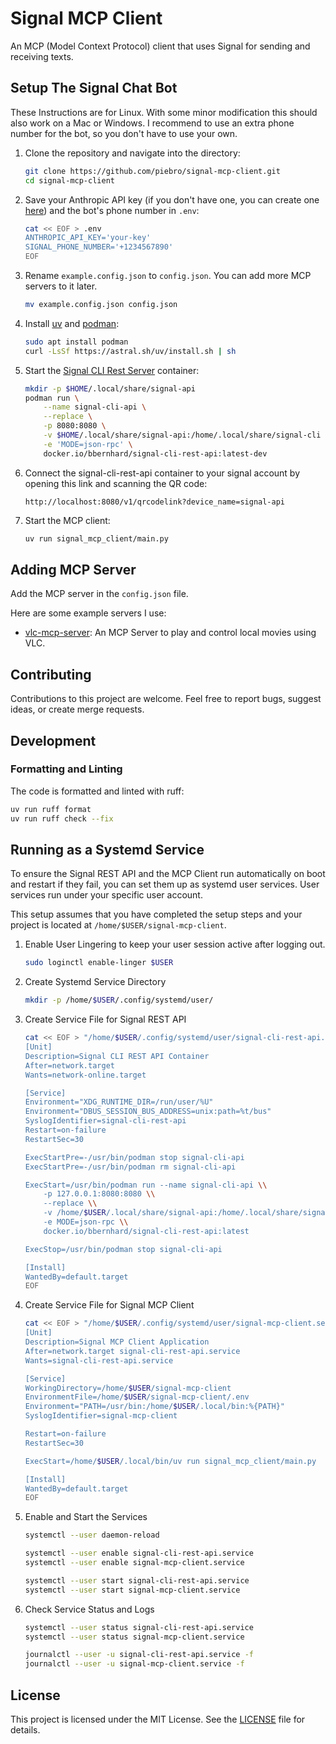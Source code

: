 # Signal MCP Client

An MCP (Model Context Protocol) client that uses Signal for sending and receiving texts.

## Setup The Signal Chat Bot

These Instructions are for Linux. With some minor modification this should also work on a Mac or Windows.
I recommend to use an extra phone number for the bot, so you don't have to use your own.

1.  Clone the repository and navigate into the directory: 
    ```bash
    git clone https://github.com/piebro/signal-mcp-client.git
    cd signal-mcp-client
    ```
2.  Save your Anthropic API key (if you don't have one, you can create one [here](https://console.anthropic.com/settings/keys)) and the bot's phone number in `.env`:
    ```bash
    cat << EOF > .env
    ANTHROPIC_API_KEY='your-key'
    SIGNAL_PHONE_NUMBER='+1234567890'
    EOF
    ```
3.  Rename `example.config.json` to `config.json`. You can add more MCP servers to it later.
    ```bash
    mv example.config.json config.json
    ```
4.  Install [uv](https://docs.astral.sh/uv/) and [podman](https://podman.io/):
    ```bash
    sudo apt install podman
    curl -LsSf https://astral.sh/uv/install.sh | sh
    ```
5.  Start the [Signal CLI Rest Server](https://github.com/bbernhard/signal-cli-rest-api) container:
    ```bash
    mkdir -p $HOME/.local/share/signal-api
    podman run \
        --name signal-cli-api \
        --replace \
        -p 8080:8080 \
        -v $HOME/.local/share/signal-api:/home/.local/share/signal-cli \
        -e 'MODE=json-rpc' \
        docker.io/bbernhard/signal-cli-rest-api:latest-dev
    ```
6.  Connect the signal-cli-rest-api container to your signal account by opening this link and scanning the QR code: 
    ```
    http://localhost:8080/v1/qrcodelink?device_name=signal-api
    ```
7.  Start the MCP client: 
    ```bash
    uv run signal_mcp_client/main.py
    ```

## Adding MCP Server

Add the MCP server in the `config.json` file.

Here are some example servers I use:
- [vlc-mcp-server](https://github.com/piebro/vlc-mcp-server): An MCP Server to play and control local movies using VLC.

## Contributing

Contributions to this project are welcome. Feel free to report bugs, suggest ideas, or create merge requests.

## Development

### Formatting and Linting

The code is formatted and linted with ruff:

```bash
uv run ruff format
uv run ruff check --fix
```

## Running as a Systemd Service

To ensure the Signal REST API and the MCP Client run automatically on boot and restart if they fail, you can set them up as systemd user services.
User services run under your specific user account.

This setup assumes that you have completed the setup steps and your project is located at `/home/$USER/signal-mcp-client`.

1. Enable User Lingering to keep your user session active after logging out.
    ```bash
    sudo loginctl enable-linger $USER
    ```

2. Create Systemd Service Directory
    ```bash
    mkdir -p /home/$USER/.config/systemd/user/
    ```

3. Create Service File for Signal REST API 
    ```bash
    cat << EOF > "/home/$USER/.config/systemd/user/signal-cli-rest-api.service"
    [Unit]
    Description=Signal CLI REST API Container
    After=network.target
    Wants=network-online.target

    [Service]
    Environment="XDG_RUNTIME_DIR=/run/user/%U"
    Environment="DBUS_SESSION_BUS_ADDRESS=unix:path=%t/bus"
    SyslogIdentifier=signal-cli-rest-api
    Restart=on-failure
    RestartSec=30

    ExecStartPre=-/usr/bin/podman stop signal-cli-api
    ExecStartPre=-/usr/bin/podman rm signal-cli-api

    ExecStart=/usr/bin/podman run --name signal-cli-api \\
        -p 127.0.0.1:8080:8080 \\
        --replace \\
        -v /home/$USER/.local/share/signal-api:/home/.local/share/signal-cli \\
        -e MODE=json-rpc \\
        docker.io/bbernhard/signal-cli-rest-api:latest

    ExecStop=/usr/bin/podman stop signal-cli-api

    [Install]
    WantedBy=default.target
    EOF
    ```

4. Create Service File for Signal MCP Client
    ```bash
    cat << EOF > "/home/$USER/.config/systemd/user/signal-mcp-client.service"
    [Unit]
    Description=Signal MCP Client Application
    After=network.target signal-cli-rest-api.service
    Wants=signal-cli-rest-api.service

    [Service]
    WorkingDirectory=/home/$USER/signal-mcp-client
    EnvironmentFile=/home/$USER/signal-mcp-client/.env
    Environment="PATH=/usr/bin:/home/$USER/.local/bin:%{PATH}"
    SyslogIdentifier=signal-mcp-client

    Restart=on-failure
    RestartSec=30

    ExecStart=/home/$USER/.local/bin/uv run signal_mcp_client/main.py

    [Install]
    WantedBy=default.target
    EOF
    ```

5. Enable and Start the Services
    ```bash
    systemctl --user daemon-reload

    systemctl --user enable signal-cli-rest-api.service
    systemctl --user enable signal-mcp-client.service

    systemctl --user start signal-cli-rest-api.service
    systemctl --user start signal-mcp-client.service
    ```

6. Check Service Status and Logs
    ```bash
    systemctl --user status signal-cli-rest-api.service
    systemctl --user status signal-mcp-client.service

    journalctl --user -u signal-cli-rest-api.service -f
    journalctl --user -u signal-mcp-client.service -f
    ```

## License

This project is licensed under the MIT License. See the [LICENSE](LICENSE) file for details.